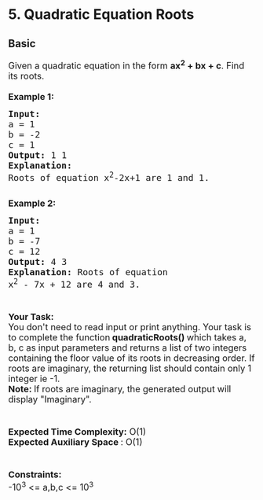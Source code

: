 # 5. Quadratic Equation Roots
## Basic 
<div class="problem-statement">
                <p></p><p><span style="font-size:18px">Given a quadratic equation in the form <strong>ax<sup>2</sup> + bx + c</strong>. Find its roots.<br>
<br>
<strong>Example 1:</strong></span></p>

<pre><span style="font-size:18px"><strong>Input:
</strong>a = 1
b = -2
c = 1
<strong>Output: </strong>1 1
<strong>Explanation:
</strong>Roots of equation x<sup>2</sup>-2x+1 are 1 and 1.</span></pre>

<p><br>
<span style="font-size:18px"><strong>Example 2:</strong></span></p>

<pre><span style="font-size:18px"><strong>Input:
</strong>a = 1
b = -7
c = 12
<strong>Output: </strong>4 3
<strong>Explanation: </strong>Roots of equation 
x<sup>2</sup> - 7x + 12 are 4 and 3.</span></pre>

<p>&nbsp;</p>

<p><span style="font-size:18px"><strong>Your Task:</strong><br>
You don't need to read input or print anything. Your task is to complete the function<strong> </strong><strong>quadraticRoots() </strong>which&nbsp;takes a, b, c as input&nbsp;parameters and returns a list of two&nbsp;integers containing&nbsp;the floor value of its roots in decreasing order.&nbsp;If roots are imaginary, the returning list should contain only 1 integer ie -1.&nbsp;<br>
<strong>Note: </strong>If roots are imaginary, the generated output will display </span><span style="font-size:18px">"Imaginary".</span></p>

<p>&nbsp;</p>

<p><span style="font-size:18px"><strong>Expected Time Complexity:</strong> O(1)<br>
<strong>Expected Auxiliary Space&nbsp;</strong>: O(1)</span></p>

<p>&nbsp;</p>

<p><span style="font-size:18px"><strong>Constraints:</strong><br>
-10<sup>3</sup> &lt;= a,b,c &lt;= 10<sup>3</sup></span></p>
 <p></p>
            </div>
